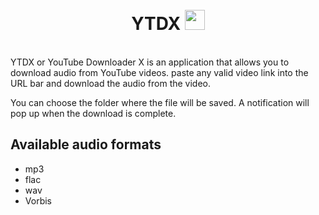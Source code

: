 
<h1 align="center">
	<br>
	 YTDX <img width = "32px" src = "https://raw.githubusercontent.com/Aveek-Saha/ytdx/master/ytdx.png">

</h1>
<br>
YTDX or YouTube Downloader X is an application that allows you to download audio from YouTube videos.
paste any valid video link into the URL bar and download the audio from the video.

You can choose the folder where the file will be saved. A notification will pop up when the download is complete.

## Available audio formats
* mp3
* flac
* wav
* Vorbis
